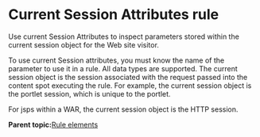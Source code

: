 # Current Session Attributes rule

Use current Session Attributes to inspect parameters stored within the current session object for the Web site visitor.

To use current Session attributes, you must know the name of the parameter to use it in a rule. All data types are supported. The current session object is the session associated with the request passed into the content spot executing the rule. For example, the current session object is the portlet session, which is unique to the portlet.

For jsps within a WAR, the current session object is the HTTP session.

**Parent topic:**[Rule elements](../pzn/pzn_rule_elements.md)

